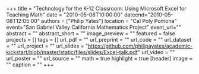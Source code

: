+++
title = "Technology for the K-12 Classroom: Using Microsoft Excel for Teaching Math"
date = "2010-05-08T10:00:00"
dateend="2010-05-08T12:05:00"
authors = ["Philip Yates"]
location = "Cal Poly Pomona"
event="San Gabriel Valley California Mathematics Project"
event_url=""
abstract = ""
abstract_short = ""
image_preview = ""
featured = false
projects = []
tags = []
url_pdf = ""
url_preprint = ""
url_code = ""
url_dataset = ""
url_project = ""
url_slides = "https://github.com/philipayates/academic-kickstart/blob/master/static/files/slides/Excel-talk.pdf"
url_video = ""
url_poster = ""
url_source = ""
math = true
highlight = true
[header]
image = ""
caption = ""
+++

